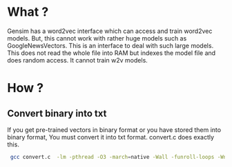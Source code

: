 # What ?
Gensim has a word2vec interface which can access and train word2vec models. But, this cannot work with rather huge models such as GoogleNewsVectors.
This is an interface to deal with such large models. This does not read the whole file into RAM but indexes the model file and does random access. It cannot train w2v models.

# How ? 
## Convert binary into txt
If you get pre-trained vectors in binary format or you have stored them into binary format, You must convert it into txt format.
convert.c does exactly this.


```bash
 gcc convert.c  -lm -pthread -O3 -march=native -Wall -funroll-loops -Wno-unused-result -o convert -g3
```
